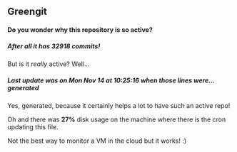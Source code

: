 ## Greengit

#### Do you wonder why this repository is so active?

##### After all it has 32918 commits!

But is it *really* active? Well...

##### Last update was on Mon Nov 14 at 10:25:16 when those lines were... generated

Yes, generated, because it certainly helps a lot to have such an active repo!

Oh and there was **27%** disk usage on the machine
where there is the cron updating this file.

Not the best way to monitor a VM in the cloud but it works! :)

